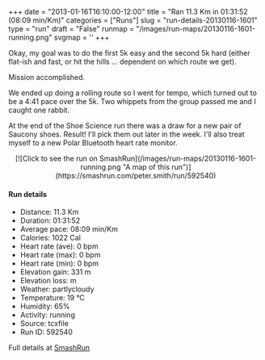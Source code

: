 +++
date = "2013-01-16T16:10:00-12:00"
title = "Ran 11.3 Km in 01:31:52 (08:09 min/Km)"
categories = ["Runs"]
slug = "run-details-20130116-1601"
type = "run"
draft = "False"
runmap = "/images/run-maps/20130116-1601-running.png"
svgmap = '<polyline points="6 15, 10 11, 17 12, 24 3, 25 2, 32 5, 40 10, 52 13, 52 15, 54 16, 56 14, 58 8, 62 5, 73 4, 83 0, 86 1, 92 10, 96 12, 86 22, 81 22, 69 28, 57 27, 54 33, 53 33, 49 47, 44 53, 44 58, 40 60, 32 63, 16 51, 11 51, 11 51, 10 49, 12 46, 20 46, 27 48, 27 45, 25 40, 26 39, 39 35, 43 33, 52 35, 49 47, 49 47, 44 55, 45 61, 52 71, 54 86, 31 94, 28 99, 24 100, 18 100, 18 98, 15 92, 15 81, 16 74, 18 71, 19 62, 10 51, 10 49, 16 39, 16 35, 11 29, 12 25, 4 22, 5 20">'
+++

Okay, my goal was to do the first 5k easy and the second 5k hard (either flat-ish and fast, or hit the hills ... dependent on which route we get). 

Mission accomplished.

We ended up doing a rolling route so I went for tempo, which turned out to be a 4:41 pace over the 5k. Two whippets from the group passed me and I caught one rabbit. 

At the end of the Shoe Science run there was a draw for a new pair of Saucony shoes. Result! I'll pick them out later in the week. I'll also treat myself to a new Polar Bluetooth heart rate monitor. 



<!--more-->

<center>
[![Click to see the run on SmashRun](/images/run-maps/20130116-1601-running.png "A map of this run")](https://smashrun.com/peter.smith/run/592540)
</center>

#### Run details

* Distance: 11.3 Km
* Duration: 01:31:52
* Average pace: 08:09 min/Km
* Calories: 1022 Cal
* Heart rate (ave): 0 bpm
* Heart rate (max): 0 bpm
* Heart rate (min): 0 bpm
* Elevation gain: 331 m
* Elevation loss:  m
* Weather: partlycloudy
* Temperature: 19 &deg;C
* Humidity: 65%
* Activity: running
* Source: tcxfile
* Run ID: 592540

Full details at [SmashRun](https://smashrun.com/peter.smith/run/592540)